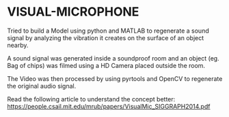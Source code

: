 # VISUAL-MICROPHONE
Tried to build a Model using python and MATLAB to regenerate a sound signal by analyzing the vibration it creates
on the surface of an object nearby.

A sound signal was generated inside a soundproof room and an object (eg. Bag of chips) was filmed using a
HD Camera placed outside the room.

The Video was then processed by using pyrtools and OpenCV to regenerate the original audio signal.

Read the following article to understand the concept better:
https://people.csail.mit.edu/mrub/papers/VisualMic_SIGGRAPH2014.pdf
